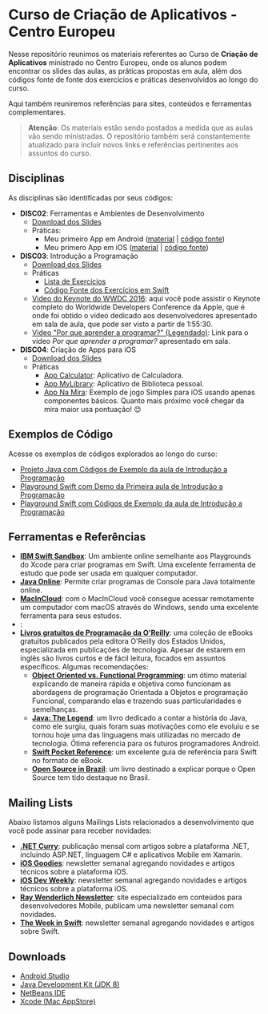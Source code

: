 # Curso de Criação de Aplicativos - Centro Europeu
Nesse repositório reunimos os materiais referentes ao Curso de **Criação de Aplicativos** ministrado no Centro Europeu, onde os alunos podem encontrar os slides das aulas, as práticas propostas em aula, além dos códigos fonte de fonte dos exercícios e práticas desenvolvidos ao longo do curso.

Aqui também reuniremos referências para sites, conteúdos e ferramentas complementares.

> **Atenção**: Os materiais estão sendo postados a medida que as aulas vão sendo ministradas. O repositório também será constantemente atualizado para incluir novos links e referências pertinentes aos assuntos do curso.

## Disciplinas
As disciplinas são identificadas por seus códigos:
* **DISC02**: Ferramentas e Ambientes de Desenvolvimento
	* [Download dos Slides](Disciplinas/DISC02-Ferramentas/Slides/DISC02-Slides.pdf)
	* Práticas:
		* Meu primeiro App em Android ([material](http://bit.ly/ce-android-studio) | [código fonte](Disciplinas/DISC02-Ferramentas/Practices/Sources/Android/MyFirstApp))
		* Meu primero App em iOS ([material](http://bit.ly/ce-xcode) | [código fonte](Disciplinas/DISC02-Ferramentas/Practices/Sources/iOS/MyFirstApp))
* **DISC03**: Introdução a Programação
	* [Download dos Slides](Disciplinas/DISC03-Programacao/Slides/DISC03-Slides.pdf)
	* Práticas
		* [Lista de Exercícios](Disciplinas/DISC03-Programacao/README.md)
		* [Código Fonte dos Exercícios em Swift](Source/Swift%20Playgrounds/DISC03-Exercicios.playground)
	* [Video do Keynote do WWDC 2016](https://developer.apple.com/videos/play/wwdc2016/101/): aqui você pode assistir o Keynote completo do Worldwide Developers Conference da Apple, que é onde foi obtido o video dedicado aos desenvolvedores apresentado em sala de aula, que pode ser visto a partir de 1:55:30.
	* [Video "Por que aprender a programar?" (Legendado)](https://www.youtube.com/watch?v=mHW1Hsqlp6A): Link para o video _Por que aprender a programar?_ apresentado em sala.
* **DISC04**: Criação de Apps para iOS
	* [Download dos Slides](Disciplinas/DISC04-iOS/Slides/DISC04-Slides.pdf)
	* Práticas
		* [App Calculator](Source/iOS/DISC04-Samples/Calculator): Aplicativo de Calculadora.
		* [App MyLibrary](Source/iOS/DISC04-Samples/MyLibrary): Aplicativo de Biblioteca pessoal.
		* [App Na Mira](Source/iOS/DISC04-Samples/NaMira): Exemplo de jogo Simples para iOS usando apenas componentes básicos. Quanto mais próximo você chegar da mira maior usa pontuação! 😊


## Exemplos de Código
Acesse os exemplos de códigos explorados ao longo do curso:

* [Projeto Java com Códigos de Exemplo da aula de Introdução a Programação](Source/Java/DISC03-Samples)
* [Playground Swift com Demo da Primeira aula de Introdução a Programação](Source/Swift%20Playgrounds/DemoProgramacao.playground)
* [Playground Swift com Códigos de Exemplo da aula de Introdução a Programação](Source/Swift%20Playgrounds/DISC03-Samples.playground)

## Ferramentas e Referências

* [**IBM Swift Sandbox**](https://swiftlang.ng.bluemix.net/#/repl): Um ambiente online semelhante aos Playgrounds do Xcode para criar programas em Swift. Uma excelente ferramenta de estudo que pode ser usada em qualquer computador.
* [**Java Online**](https://www.tutorialspoint.com/compile_java_online.php): Permite criar programas de Console para Java totalmente online.
* [**MacInCloud**](http://www.macincloud.com): com o MacInCloud você consegue acessar remotamente um computador com macOS através do Windows, sendo uma excelente ferramenta para seus estudos.
* [](): 
* [**Livros gratuitos de Programação da O'Reilly**](http://www.oreilly.com/programming/free/): uma coleção de eBooks gratuitos publicados pela editora O'Reilly dos Estados Unidos, especializada em publicações de tecnologia. Apesar de estarem em inglês são livros curtos e de fácil leitura, focados em assuntos específicos. Algumas recomendações:
	* [**Object Oriented vs. Functional Programming**](http://www.oreilly.com/programming/free/object-oriented-vs-functional-programming.csp?intcmp=il-prog-free-product-lgen_oo_v_fp): um ótimo material explicando de maneira rápida e objetiva como funcionam as abordagens de programação Orientada a Objetos e programação Funcional, comparando elas e trazendo suas particularidades e semelhanças.
	* [**Java: The Legend**](http://www.oreilly.com/programming/free/object-oriented-vs-functional-programming.csp?intcmp=il-prog-free-product-lgen_oo_v_fp): um livro dedicado a contar a história do Java, como ele surgiu, quais foram suas motivações como ele evoluiu e se tornou hoje uma das linguagens mais utilizadas no mercado de tecnologia. Ótima referencia para os futuros programadores Android.
	* [**Swift Pocket Reference**](http://www.oreilly.com/programming/free/swift-pocket-reference.csp): um excelente guia de referência para Swift no formato de eBook.
	* [**Open Source in Brazil**](http://www.oreilly.com/programming/free/open-source-in-brazil.csp): um livro destinado a explicar porque o Open Source tem tido destaque no Brasil.

## Mailing Lists
Abaixo listamos alguns Mailings Lists relacionados a desenvolvimento que você pode assinar para receber novidades:

* [**.NET Curry**](http://dotnetcurry.com): publicação mensal com artigos sobre a plataforma .NET, incluindo ASP.NET, linguagem C# e aplicativos Mobile em Xamarin.
* [**iOS Goodies**](http://ios-goodies.com): newsletter semanal agregando novidades e artigos técnicos sobre a plataforma iOS.
* [**iOS Dev Weekly**](https://iosdevweekly.com): newsletter semanal agregando novidades e artigos técnicos sobre a plataforma iOS.
* [**Ray Wenderlich Newsletter**](https://www.raywenderlich.com/newsletter): site especializado em conteúdos para desenvolvedores Mobile, publicam uma newsletter semanal com novidades.
* [**The Week in Swift**](https://swiftnews.curated.co): newsletter semanal agregando novidades e artigos sobre Swift.

## Downloads
* [Android Studio](https://developer.android.com/studio/index.html?hl=pt-br)
* [Java Development Kit (JDK 8)](http://www.oracle.com/technetwork/pt/java/javase/downloads/jdk8-downloads-2133151.html)
* [NetBeans IDE](https://netbeans.org/downloads/)
* [Xcode (Mac AppStore)](https://itunes.apple.com/app/xcode/id497799835?mt=12)
